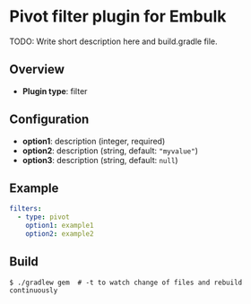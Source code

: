 # Pivot filter plugin for Embulk

TODO: Write short description here and build.gradle file.

## Overview

* **Plugin type**: filter

## Configuration

- **option1**: description (integer, required)
- **option2**: description (string, default: `"myvalue"`)
- **option3**: description (string, default: `null`)

## Example

```yaml
filters:
  - type: pivot
    option1: example1
    option2: example2
```


## Build

```
$ ./gradlew gem  # -t to watch change of files and rebuild continuously
```
